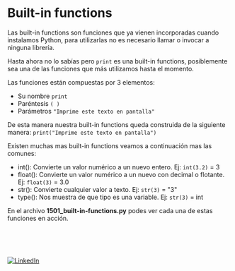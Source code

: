 # Built-in functions

Las built-in functions son funciones que ya vienen incorporadas cuando instalamos Python, para utilizarlas no es necesario llamar o invocar a ninguna librería.

Hasta ahora no lo sabías pero `print` es una built-in functions, posiblemente sea una de las funciones que más utilizamos hasta el momento.

Las funciones están compuestas por 3 elementos:
- Su nombre `print`
- Paréntesis `( )`
- Parámetros `"Imprime este texto en pantalla"`

De esta manera nuestra built-in functions queda construida de la siguiente manera:
`print("Imprime este texto en pantalla")`

Existen muchas mas built-in functions veamos a continuación mas las comunes:
* int(): Convierte un valor numérico a un nuevo entero. Ej: `int(3.2)` = 3
* float(): Convierte un valor numérico a un nuevo con decimal o flotante. Ej: `float(3)` = 3.0
* str(): Convierte cualquier valor a texto. Ej: `str(3)` = "3"
* type(): Nos muestra de que tipo es una variable. Ej: `str(3)` = int

En el archivo **1501_built-in-functions.py** podes ver cada una de estas funciones en acción.

<br>
<br>
<br>

[![LinkedIn](https://img.shields.io/badge/LinkedIn-Martin_Ferraguti-0077B5?style=for-the-badge&logo=linkedin&logoColor=white&labelColor=101010)](https://www.linkedin.com/in/martin-ferraguti/)
